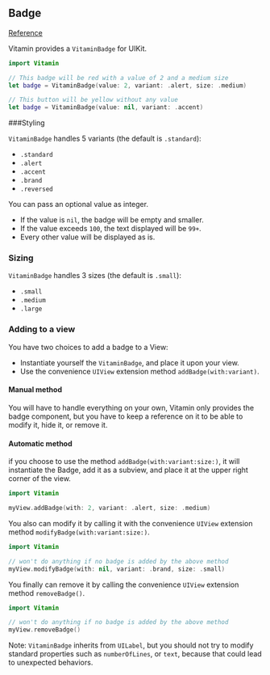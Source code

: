 ## Badge
[Reference](https://www.decathlon.design/726f8c765/p/465f7c-badge/b/84df92)

Vitamin provides a `VitaminBadge` for UIKit.

```swift
import Vitamin

// This badge will be red with a value of 2 and a medium size
let badge = VitaminBadge(value: 2, variant: .alert, size: .medium)

// This button will be yellow without any value
let badge = VitaminBadge(value: nil, variant: .accent)
```

###Styling

`VitaminBadge` handles 5 variants (the default is `.standard`):
- `.standard`
- `.alert`
- `.accent`
- `.brand`
- `.reversed`

You can pass an optional value as integer.
- If the value is `nil`, the badge will be empty and smaller.
- If the value exceeds `100`, the text displayed will be `99+`.
- Every other value will be displayed as is.

### Sizing
`VitaminBadge` handles 3 sizes (the default is `.small`):
- `.small`
- `.medium`
- `.large`


### Adding to a view
You have two choices to add a badge to a View:
- Instantiate yourself the `VitaminBadge`, and place it upon your view.
- Use the convenience `UIView` extension method `addBadge(with:variant)`.

#### Manual method
You will have to handle everything on your own, Vitamin only provides the badge component, but you have to keep a reference on it to be able to modify it, hide it, or remove it.


#### Automatic method
if you choose to use the method `addBadge(with:variant:size:)`, it will instantiate the Badge, add it as a subview, and place it at the upper right corner of the view.

```swift
import Vitamin

myView.addBadge(with: 2, variant: .alert, size: .medium)
```

You also can modify it by calling it with the convenience `UIView` extension method `modifyBadge(with:variant:size:)`.

```swift
import Vitamin

// won't do anything if no badge is added by the above method
myView.modifyBadge(with: nil, variant: .brand, size: .small)
```

You finally can remove it by calling the convenience `UIView` extension method `removeBadge()`.
```swift
import Vitamin

// won't do anything if no badge is added by the above method
myView.removeBadge()
```


Note: `VitaminBadge` inherits from `UILabel`, but you should not try to modify standard properties such as `numberOfLines`, or `text`, because that could lead to unexpected behaviors.
